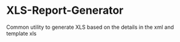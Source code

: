 # XLS-Report-Generator
Common utility to generate XLS based on the details in the xml and template xls

